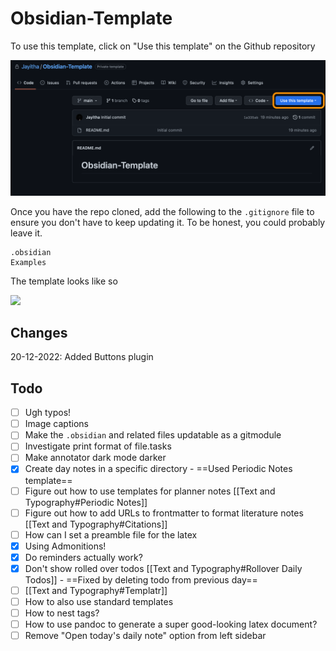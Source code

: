 # Obsidian-Template

To use this template, click on "Use this template" on the Github repository

![](Graphics/Images/template_repo.png)

Once you have the repo cloned, add the following to the `.gitignore` file to ensure you don't have to keep updating it. To be honest, you could probably leave it. 

```
.obsidian
Examples
```

The template looks like so

![](Graphics/Images/demo.png)

## Changes

20-12-2022: Added Buttons plugin

## Todo

- [ ] Ugh typos!
- [ ] Image captions
- [ ] Make the `.obsidian` and related files updatable as a gitmodule
- [ ] Investigate print format of file.tasks
- [ ] Make annotator dark mode darker
- [x] Create day notes in a specific directory - ==Used Periodic Notes template==
- [ ] Figure out how to use templates for planner notes [[Text and Typography#Periodic Notes]]
- [ ] Figure out how to add URLs to frontmatter to format literature notes [[Text and Typography#Citations]]
- [ ] How can I set a preamble file for the latex
- [x] Using Admonitions!
- [x] Do reminders actually work?
- [x] Don't show rolled over todos [[Text and Typography#Rollover Daily Todos]] - ==Fixed by deleting todo from previous day==
- [ ] [[Text and Typography#Templatr]]
- [ ] How to also use standard templates
- [ ] How to nest tags?
- [ ] How to use pandoc to generate a super good-looking latex document?
- [ ] Remove "Open today's daily note" option from left sidebar